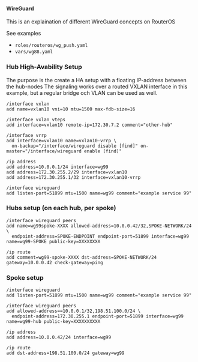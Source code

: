 #### WireGuard ####
This is an explaination of different WireGuard concepts on RouterOS

See examples
  * `roles/routeros/wg_push.yaml`
  * `vars/wg88.yaml`



### Hub High-Avability Setup ###
The purpose is the create a HA setup with a floating IP-address between the hub-nodes
The signaling works over a routed VXLAN interface in this example, but a regular bridge och VLAN can be used as well.

    /interface vxlan
    add name=vxlan10 vni=10 mtu=1500 max-fdb-size=16
    
    /interface vxlan vteps
    add interface=vxlan10 remote-ip=172.30.7.2 comment="other-hub"
    
    /interface vrrp
    add interface=vxlan10 name=vxlan10-vrrp \
      on-backup="/interface/wireguard disable [find]" on-master="/interface/wireguard enable [find]"
    
    /ip address
    add address=10.0.0.1/24 interface=wg99 
    add address=172.30.255.2/29 interface=vxlan10 
    add address=172.30.255.1/32 interface=vxlan10-vrrp 
    
    /interface wireguard
    add listen-port=51899 mtu=1500 name=wg99 comment="example service 99"



### Hubs setup (on each hub, per spoke) ###

    /interface wireguard peers
    add name=wg99spoke-XXXX allowed-address=10.0.0.42/32,SPOKE-NETWORK/24 \
      endpoint-address=SPOKE-ENDPOINT endpoint-port=51899 interface=wg99 name=wg99-SPOKE public-key=XXXXXXXX
    
    /ip route
    add comment=wg99-spoke-XXXX dst-address=SPOKE-NETWORK/24 gateway=10.0.0.42 check-gateway=ping



### Spoke setup ###

    /interface wireguard
    add listen-port=51899 mtu=1500 name=wg99 comment="example service 99"
    
    /interface wireguard peers
    add allowed-address==10.0.0.1/32,198.51.100.0/24 \
      endpoint-address=172.30.255.1 endpoint-port=51899 interface=wg99 name=wg99-hub public-key=XXXXXXXXXX
    
    /ip address
    add address=10.0.0.42/24 interface=wg99
    
    /ip route
    add dst-address=198.51.100.0/24 gateway=wg99



